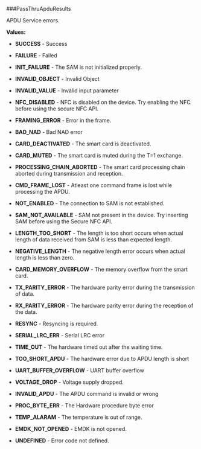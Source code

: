 ###PassThruApduResults

APDU Service errors.

**Values:**

* **SUCCESS** - Success

* **FAILURE** - Failed

* **INIT_FAILURE** - The SAM is not initialized properly.

* **INVALID_OBJECT** - Invalid Object

* **INVALID_VALUE** - Invalid input parameter

* **NFC_DISABLED** - NFC is disabled on the device. Try enabling the NFC before using the
 secure NFC API.

* **FRAMING_ERROR** - Error in the frame.

* **BAD_NAD** - Bad NAD error

* **CARD_DEACTIVATED** - The smart card is deactivated.

* **CARD_MUTED** - The smart card is muted during the T=1 exchange.

* **PROCESSING_CHAIN_ABORTED** - The smart card processing chain aborted during transmission and
 reception.

* **CMD_FRAME_LOST** - Atleast one command frame is lost while processing the APDU.

* **NOT_ENABLED** - The connection to SAM is not established.

* **SAM_NOT_AVAILABLE** - SAM not present in the device. Try inserting SAM before using the Secure
 NFC API.

* **LENGTH_TOO_SHORT** - The length is too short occurs when actual length of data received from
 SAM is less than expected length.

* **NEGATIVE_LENGTH** - The negative length error occurs when actual length is less than zero.

* **CARD_MEMORY_OVERFLOW** - The memory overflow from the smart card.

* **TX_PARITY_ERROR** - The hardware parity error during the transmission of data.

* **RX_PARITY_ERROR** - The hardware parity error during the reception of the data.

* **RESYNC** - Resyncing is required.

* **SERIAL_LRC_ERR** - Serial LRC error

* **TIME_OUT** - The hardware timed out after the waiting time.

* **TOO_SHORT_APDU** - The hardware error due to APDU length is short

* **UART_BUFFER_OVERFLOW** - UART buffer overflow

* **VOLTAGE_DROP** - Voltage supply dropped.

* **INVALID_APDU** - The APDU command is invalid or wrong

* **PROC_BYTE_ERR** - The Hardware procedure byte error

* **TEMP_ALARAM** - The temperature is out of range.

* **EMDK_NOT_OPENED** - EMDK is not opened.

* **UNDEFINED** - Error code not defined.

